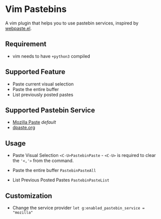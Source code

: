 Vim Pastebins
=============
A vim plugin that helps you to use pastebin services, inspired by [webpaste.el](https://github.com/etu/webpaste.el).

Requirement
-----------
- vim needs to have `+python3` compiled

Supported Feature
-----------------
- Paste current visual selection
- Paste the entire buffer
- List previously posted pastes

Supported Pastebin Service
--------------------------
- [Mozilla Paste](paste.mozilla.org) *default*
- [dpaste.org](https://dpaste.org/)

Usage
-----
- Paste Visual Selection
`<C-U>PastebinPaste` - `<C-U>` is required to clear the `'<,'>` from the command.

- Paste the entire buffer
`PastebinPasteAll`

- List Previous Posted Pastes
`PastebinPasteList`


Customization
-------------
- Change the service provider
`let g:enabled_pastebin_service = "mozilla"`

